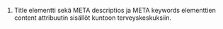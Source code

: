 1. Title elementti sekä META descriptios ja META keywords elementtien content attribuutin sisällöt kuntoon terveyskeskuksiin.
